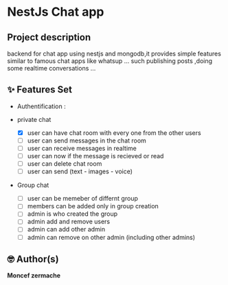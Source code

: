 # NestJs Chat app

## Project description

backend for chat app using nestjs and mongodb,it provides simple features similar to famous chat apps like whatsup ... such publishing posts ,doing some realtime conversations ...

## ✨ Features Set

- Authentification :

- private chat

  - [x] user can have chat room with every one from the other users
  - [ ] user can send messages in the chat room
  - [ ] user can receive messages in realtime
  - [ ] user can now if the message is recieved or read
  - [ ] user can delete chat room
  - [ ] user can send (text - images - voice)

- Group chat

  - [ ] user can be memeber of differnt group
  - [ ] members can be added only in group creation
  - [ ] admin is who created the group
  - [ ] admin add and remove users
  - [ ] admin can add other admin
  - [ ] admin can remove on other admin (including other admins)

<!-- | Light                             | Dark                             |
| --------------------------------- | -------------------------------- |
| <img src="ss/1.png" width="400" > | <img src="ss/1.png" width="400"> |
| <img src="ss/3.png" width="400">  | <img src="ss/4.png" width="400"> | -->

## 🤓 Author(s)

**Moncef zermache**
